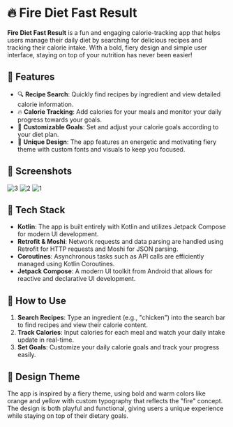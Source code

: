 # 🔥 Fire Diet Fast Result

**Fire Diet Fast Result** is a fun and engaging calorie-tracking app that helps users manage their daily diet by searching for delicious recipes and tracking their calorie intake. With a bold, fiery design and simple user interface, staying on top of your nutrition has never been easier!

## 🌟 Features

- 🔍 **Recipe Search**: Quickly find recipes by ingredient and view detailed calorie information.
- 🔥 **Calorie Tracking**: Add calories for your meals and monitor your daily progress towards your goals.
- 🎯 **Customizable Goals**: Set and adjust your calorie goals according to your diet plan.
- 🎨 **Unique Design**: The app features an energetic and motivating fiery theme with custom fonts and visuals to keep you focused.

## 📸 Screenshots

![3](https://github.com/user-attachments/assets/196c330b-888f-4aed-8cd0-80e8aff8dd34)
![2](https://github.com/user-attachments/assets/d6ad8209-e188-48b8-b01e-2c3dd33c9328)
![1](https://github.com/user-attachments/assets/98e5080c-9fcb-45d4-8b1c-06998f10bf95)

## 🚀 Tech Stack

- **Kotlin**: The app is built entirely with Kotlin and utilizes Jetpack Compose for modern UI development.
- **Retrofit & Moshi**: Network requests and data parsing are handled using Retrofit for HTTP requests and Moshi for JSON parsing.
- **Coroutines**: Asynchronous tasks such as API calls are efficiently managed using Kotlin Coroutines.
- **Jetpack Compose**: A modern UI toolkit from Android that allows for reactive and declarative UI development.

## 📱 How to Use

1. **Search Recipes**: Type an ingredient (e.g., "chicken") into the search bar to find recipes and view their calorie content.
2. **Track Calories**: Input calories for each meal and watch your daily intake update in real-time.
3. **Set Goals**: Customize your daily calorie goals and track your progress easily.

## 🎨 Design Theme

The app is inspired by a fiery theme, using bold and warm colors like orange and yellow with custom typography that reflects the "fire" concept. The design is both playful and functional, giving users a unique experience while staying on top of their dietary goals.
